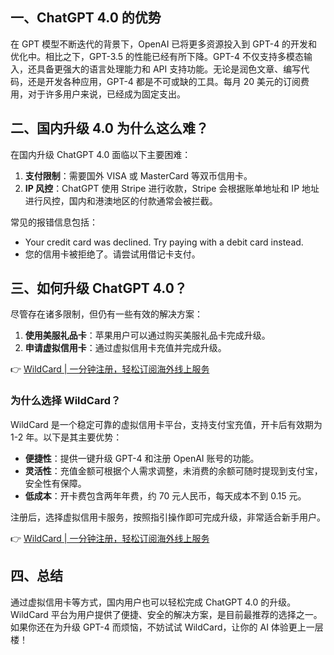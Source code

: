 ## 一、ChatGPT 4.0 的优势

在 GPT 模型不断迭代的背景下，OpenAI 已将更多资源投入到 GPT-4 的开发和优化中。相比之下，GPT-3.5 的性能已经有所下降。GPT-4 不仅支持多模态输入，还具备更强大的语言处理能力和 API 支持功能。无论是润色文章、编写代码，还是开发各种应用，GPT-4 都是不可或缺的工具。每月 20 美元的订阅费用，对于许多用户来说，已经成为固定支出。

## 二、国内升级 4.0 为什么这么难？

在国内升级 ChatGPT 4.0 面临以下主要困难：

1. **支付限制**：需要国外 VISA 或 MasterCard 等双币信用卡。
2. **IP 风控**：ChatGPT 使用 Stripe 进行收款，Stripe 会根据账单地址和 IP 地址进行风控，国内和港澳地区的付款通常会被拦截。

常见的报错信息包括：

- Your credit card was declined. Try paying with a debit card instead.
- 您的信用卡被拒绝了。请尝试用借记卡支付。

## 三、如何升级 ChatGPT 4.0？

尽管存在诸多限制，但仍有一些有效的解决方案：

1. **使用美服礼品卡**：苹果用户可以通过购买美服礼品卡完成升级。
2. **申请虚拟信用卡**：通过虚拟信用卡充值并完成升级。

👉 [WildCard | 一分钟注册，轻松订阅海外线上服务](https://bit.ly/bewildcard)

### 为什么选择 WildCard？

WildCard 是一个稳定可靠的虚拟信用卡平台，支持支付宝充值，开卡后有效期为 1-2 年。以下是其主要优势：

- **便捷性**：提供一键升级 GPT-4 和注册 OpenAI 账号的功能。
- **灵活性**：充值金额可根据个人需求调整，未消费的余额可随时提现到支付宝，安全性有保障。
- **低成本**：开卡费包含两年年费，约 70 元人民币，每天成本不到 0.15 元。

注册后，选择虚拟信用卡服务，按照指引操作即可完成升级，非常适合新手用户。

👉 [WildCard | 一分钟注册，轻松订阅海外线上服务](https://bit.ly/bewildcard)

## 四、总结

通过虚拟信用卡等方式，国内用户也可以轻松完成 ChatGPT 4.0 的升级。WildCard 平台为用户提供了便捷、安全的解决方案，是目前最推荐的选择之一。如果你还在为升级 GPT-4 而烦恼，不妨试试 WildCard，让你的 AI 体验更上一层楼！